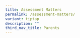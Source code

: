 ```yaml
---
title: Assessment Matters
permalink: /assessment-matters/
variant: tiptap
description: ""
third_nav_title: Parents
---
```


